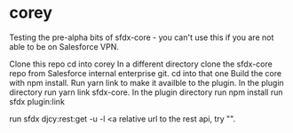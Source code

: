 # corey

Testing the pre-alpha bits of sfdx-core - you can't use this if you are not able to be on Salesforce VPN.

Clone this repo
cd into corey
In a different directory clone the sfdx-core repo from Salesforce internal enterprise git.
cd into that one
Build the core with npm install.
Run yarn link to make it availble to the plugin.
In the plugin directory run yarn link sfdx-core.
In the plugin directory run npm install
run sfdx plugin:link

run sfdx djcy:rest:get -u <dx-aware username> -l <a relative url to the rest api, try "\".


